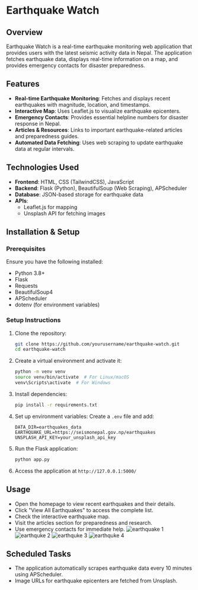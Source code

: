 # Earthquake Watch

## Overview
Earthquake Watch is a real-time earthquake monitoring web application that provides users with the latest seismic activity data in Nepal. The application fetches earthquake data, displays real-time information on a map, and provides emergency contacts for disaster preparedness.

## Features
- **Real-time Earthquake Monitoring**: Fetches and displays recent earthquakes with magnitude, location, and timestamps.
- **Interactive Map**: Uses Leaflet.js to visualize earthquake epicenters.
- **Emergency Contacts**: Provides essential helpline numbers for disaster response in Nepal.
- **Articles & Resources**: Links to important earthquake-related articles and preparedness guides.
- **Automated Data Fetching**: Uses web scraping to update earthquake data at regular intervals.

## Technologies Used
- **Frontend**: HTML, CSS (TailwindCSS), JavaScript
- **Backend**: Flask (Python), BeautifulSoup (Web Scraping), APScheduler
- **Database**: JSON-based storage for earthquake data
- **APIs**:
  - Leaflet.js for mapping
  - Unsplash API for fetching images

## Installation & Setup
### Prerequisites
Ensure you have the following installed:
- Python 3.8+
- Flask
- Requests
- BeautifulSoup4
- APScheduler
- dotenv (for environment variables)

### Setup Instructions
1. Clone the repository:
   ```sh
   git clone https://github.com/yourusername/earthquake-watch.git
   cd earthquake-watch
   ```
2. Create a virtual environment and activate it:
   ```sh
   python -m venv venv
   source venv/bin/activate  # For Linux/macOS
   venv\Scripts\activate  # For Windows
   ```
3. Install dependencies:
   ```sh
   pip install -r requirements.txt
   ```
4. Set up environment variables:
   Create a `.env` file and add:
   ```env
   DATA_DIR=earthquakes_data
   EARTHQUAKE_URL=https://seismonepal.gov.np/earthquakes
   UNSPLASH_API_KEY=your_unsplash_api_key
   ```
5. Run the Flask application:
   ```sh
   python app.py
   ```
6. Access the application at `http://127.0.0.1:5000/`

## Usage
- Open the homepage to view recent earthquakes and their details.
- Click "View All Earthquakes" to access the complete list.
- Check the interactive earthquake map.
- Visit the articles section for preparedness and research.
- Use emergency contacts for immediate help.
![earthquake 1](https://github.com/user-attachments/assets/96a50aae-684b-45e2-9096-2a7f95d3b25b)
![earthquke 2](https://github.com/user-attachments/assets/6d04ac03-a983-4217-99f4-3c1d8bd1e0a5)
![earthquke 3](https://github.com/user-attachments/assets/98f73afa-07cd-4fb1-a893-cb74cb2c69b5)
![earthquke 4](https://github.com/user-attachments/assets/9d5231de-fe14-49b4-89ed-89f9add30755)


## Scheduled Tasks
- The application automatically scrapes earthquake data every 10 minutes using APScheduler.
- Image URLs for earthquake epicenters are fetched from Unsplash.



